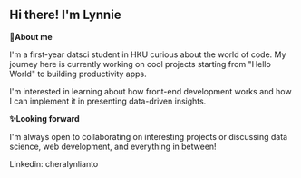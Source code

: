 ## Hi there! I'm Lynnie
**🍄About me**

I'm a first-year datsci student in HKU curious about the world of code.
My journey here is currently working on cool projects starting from "Hello World" to building productivity apps.

I'm interested in learning about how front-end development works and how I can implement it in presenting data-driven insights.

**✨Looking forward**


I'm always open to collaborating on interesting projects or discussing data science, web development, and everything in between!

Linkedin: cheralynlianto
